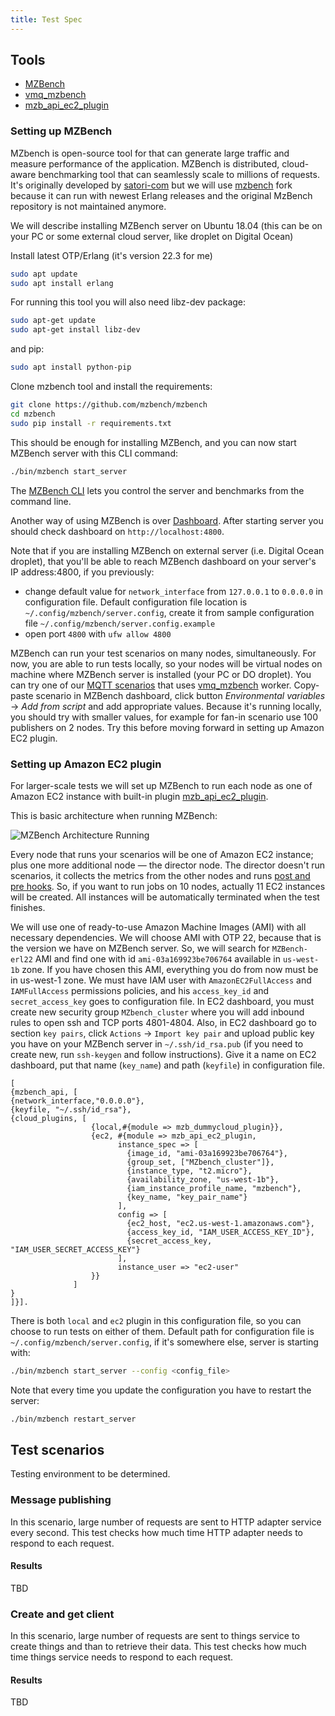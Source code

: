 ```yaml
---
title: Test Spec
---
```


## Tools

- [MZBench][mzbench]
- [vmq_mzbench][vmq_mzbench]
- [mzb_api_ec2_plugin][mzb_api_ec2_plugin]

### Setting up MZBench

MZbench is open-source tool for that can generate large traffic and measure performance of the application. MZBench is distributed, cloud-aware benchmarking tool that can seamlessly scale to millions of requests. It's originally developed by [satori-com][satori] but we will use [mzbench][mzbench] fork because it can run with newest Erlang releases and the original MzBench repository is not maintained anymore.

We will describe installing MZBench server on Ubuntu 18.04 (this can be on your PC or some external cloud server, like droplet on Digital Ocean)

Install latest OTP/Erlang (it's version 22.3 for me)

```bash
sudo apt update
sudo apt install erlang
```

For running this tool you will also need libz-dev package:

```bash
sudo apt-get update
sudo apt-get install libz-dev
```

and pip:

```bash
sudo apt install python-pip
```

Clone mzbench tool and install the requirements:

```bash
git clone https://github.com/mzbench/mzbench
cd mzbench
sudo pip install -r requirements.txt
```

This should be enough for installing MZBench, and you can now start MZBench server with this CLI command:

```bash
./bin/mzbench start_server
```

The [MZBench CLI][mzbench-cli] lets you control the server and benchmarks from the command line.

Another way of using MZBench is over [Dashboard][mzbench-dashboard]. After starting server you should check dashboard on `http://localhost:4800`.

Note that if you are installing MZBench on external server (i.e. Digital Ocean droplet), that you'll be able to reach MZBench dashboard on your server's IP address:4800, if you previously:

- change default value for `network_interface` from `127.0.0.1` to `0.0.0.0` in configuration file. Default configuration file location is `~/.config/mzbench/server.config`, create it from sample configuration file `~/.config/mzbench/server.config.example`
- open port `4800` with `ufw allow 4800`

MZBench can run your test scenarios on many nodes, simultaneously. For now, you are able to run tests locally, so your nodes will be virtual nodes on machine where MZBench server is installed (your PC or DO droplet). You can try one of our [MQTT scenarios][mg-benchmark] that uses [vmq_mzbench][vmq_mzbench] worker. Copy-paste scenario in MZBench dashboard, click button _Environmental variables_ -> _Add from script_ and add appropriate values. Because it's running locally, you should try with smaller values, for example for fan-in scenario use 100 publishers on 2 nodes. Try this before moving forward in setting up Amazon EC2 plugin.

### Setting up Amazon EC2 plugin

For larger-scale tests we will set up MZBench to run each node as one of Amazon EC2 instance with built-in plugin [mzb_api_ec2_plugin][mzb_api_ec2_plugin].

This is basic architecture when running MZBench:

![MZBench Architecture Running][mzbench-architecture-running]

Every node that runs your scenarios will be one of Amazon EC2 instance; plus one more additional node — the director node. The director doesn't run scenarios, it collects the metrics from the other nodes and runs [post and pre hooks][mzbench-scenarios]. So, if you want to run jobs on 10 nodes, actually 11 EC2 instances will be created. All instances will be automatically terminated when the test finishes.

We will use one of ready-to-use Amazon Machine Images (AMI) with all necessary dependencies. We will choose AMI with OTP 22, because that is the version we have on MZBench server. So, we will search for `MZBench-erl22` AMI and find one with id `ami-03a169923be706764` available in `us-west-1b` zone. If you have chosen this AMI, everything you do from now must be in us-west-1 zone. We must have IAM user with `AmazonEC2FullAccess` and `IAMFullAccess` permissions policies, and his `access_key_id` and `secret_access_key` goes to configuration file. In EC2 dashboard, you must create new security group `MZbench_cluster` where you will add inbound rules to open ssh and TCP ports 4801-4804. Also, in EC2 dashboard go to section `key pairs`, click `Actions` -> `Import key pair` and upload public key you have on your MZBench server in `~/.ssh/id_rsa.pub` (if you need to create new, run `ssh-keygen` and follow instructions). Give it a name on EC2 dashboard, put that name (`key_name`) and path (`keyfile`) in configuration file.

```config
[
{mzbench_api, [
{network_interface,"0.0.0.0"},
{keyfile, "~/.ssh/id_rsa"},
{cloud_plugins, [
                  {local,#{module => mzb_dummycloud_plugin}},
                  {ec2, #{module => mzb_api_ec2_plugin,
                        instance_spec => [
                          {image_id, "ami-03a169923be706764"},
                          {group_set, ["MZbench_cluster"]},
                          {instance_type, "t2.micro"},
                          {availability_zone, "us-west-1b"},
                          {iam_instance_profile_name, "mzbench"},
                          {key_name, "key_pair_name"}
                        ],
                        config => [
                          {ec2_host, "ec2.us-west-1.amazonaws.com"},
                          {access_key_id, "IAM_USER_ACCESS_KEY_ID"},
                          {secret_access_key, "IAM_USER_SECRET_ACCESS_KEY"}
                        ],
                        instance_user => "ec2-user"
                  }}
              ]
}
]}].
```

There is both `local` and `ec2` plugin in this configuration file, so you can choose to run tests on either of them. Default path for configuration file is `~/.config/mzbench/server.config`, if it's somewhere else, server is starting with:

```bash
./bin/mzbench start_server --config <config_file>
```

Note that every time you update the configuration you have to restart the server:

```bash
./bin/mzbench restart_server
```

## Test scenarios

Testing environment to be determined.

### Message publishing

In this scenario, large number of requests are sent to HTTP adapter service every second. This test checks how much time HTTP adapter needs to respond to each request.

#### Results

TBD

### Create and get client

In this scenario, large number of requests are sent to things service to create things and than to retrieve their data. This test checks how much time things service needs to respond to each request.

#### Results

TBD

[mzbench]: https://github.com/mzbench/mzbench
[vmq_mzbench]: https://github.com/vernemq/vmq_mzbench
[mzb_api_ec2_plugin]: https://github.com/mzbench/mzbench/blob/master/doc/cloud_plugins.md#amazon-ec2
[satori]: https://github.com/satori-com/mzbench
[mzbench-cli]: https://github.com/mzbench/mzbench/blob/master/doc/cli.md
[mzbench-dashboard]: https://github.com/mzbench/mzbench/blob/master/doc/dashboard.md
[mg-benchmark]: https://github.com/absmach/benchmark/tree/master/mzbench
[mzbench-architecture-running]: https://github.com/mzbench/mzbench/raw/master/doc/images/scheme_2.png
[mzbench-scenarios]: https://github.com/mzbench/mzbench/blob/master/scenarios/spec.md#pre_hook-and-post_hook
